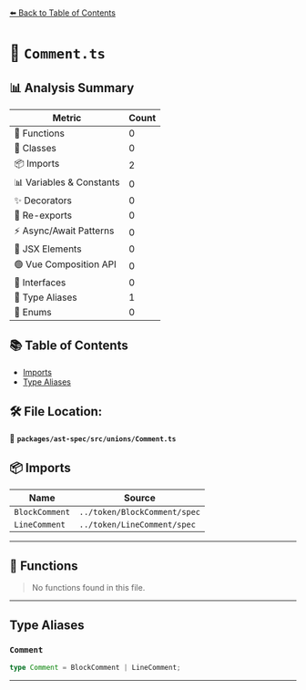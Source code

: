 [⬅️ Back to Table of Contents](../../../../index.md)

# 📄 `Comment.ts`

## 📊 Analysis Summary

| Metric | Count |
|--------|-------|
| 🔧 Functions | 0 |
| 🧱 Classes | 0 |
| 📦 Imports | 2 |
| 📊 Variables & Constants | 0 |
| ✨ Decorators | 0 |
| 🔄 Re-exports | 0 |
| ⚡ Async/Await Patterns | 0 |
| 💠 JSX Elements | 0 |
| 🟢 Vue Composition API | 0 |
| 📐 Interfaces | 0 |
| 📑 Type Aliases | 1 |
| 🎯 Enums | 0 |

## 📚 Table of Contents

- [Imports](#imports)
- [Type Aliases](#type-aliases)

## 🛠️ File Location:
📂 **`packages/ast-spec/src/unions/Comment.ts`**

## 📦 Imports

| Name | Source |
|------|--------|
| `BlockComment` | `../token/BlockComment/spec` |
| `LineComment` | `../token/LineComment/spec` |


---

## 🔧 Functions

> No functions found in this file.


---

## Type Aliases

### `Comment`

```ts
type Comment = BlockComment | LineComment;
```


---